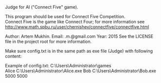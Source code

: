 Judge for AI ("Connect Five" game).

This program should be used for Connect Five Competition.  
Connect Five is the game like Connect Four; for more information see
http://www.math.spbu.ru/user/chernishev/connectfive/connectfive.html

Author: Artem Mukhin.
Email: <first name>.m.<last name>@gmail.com
Year: 2015
See the LICENSE file in the project root for more information.


Make sure config.txt is in the same path as exe file (Judge) with following content:
<path for the catalog where game data will be stored>
<name of player1> <path for AI1>
<name of player2> <path for AI2>
<timelimit for player1>
<timelimit for player2>

Example of config.txt:
C:\Users\Administrator\games\
Alice C:\Users\Administrator\Alice.exe
Bob C:\Users\Administrator\Bob.exe
5000
5000